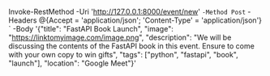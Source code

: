 Invoke-RestMethod -Uri 'http://127.0.0.1:8000/event/new' `
  -Method Post `
  -Headers @{Accept = 'application/json'; 'Content-Type' = 'application/json'} `
  -Body '{"title": "FastAPI Book Launch", "image": "https://linktomyimage.com/image.png", "description": "We will be discussing the contents of the FastAPI book in this event. Ensure to come with your own copy to win gifts", "tags": ["python", "fastapi", "book", "launch"], "location": "Google Meet"}'